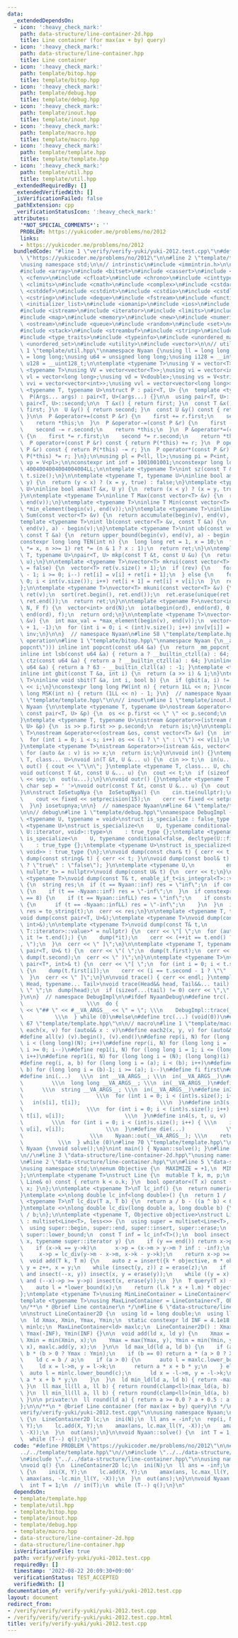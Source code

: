 ```yaml
---
data:
  _extendedDependsOn:
  - icon: ':heavy_check_mark:'
    path: data-structure/line-container-2d.hpp
    title: Line container (for max(ax + by) query)
  - icon: ':heavy_check_mark:'
    path: data-structure/line-container.hpp
    title: Line container
  - icon: ':heavy_check_mark:'
    path: template/bitop.hpp
    title: template/bitop.hpp
  - icon: ':heavy_check_mark:'
    path: template/debug.hpp
    title: template/debug.hpp
  - icon: ':heavy_check_mark:'
    path: template/inout.hpp
    title: template/inout.hpp
  - icon: ':heavy_check_mark:'
    path: template/macro.hpp
    title: template/macro.hpp
  - icon: ':heavy_check_mark:'
    path: template/template.hpp
    title: template/template.hpp
  - icon: ':heavy_check_mark:'
    path: template/util.hpp
    title: template/util.hpp
  _extendedRequiredBy: []
  _extendedVerifiedWith: []
  _isVerificationFailed: false
  _pathExtension: cpp
  _verificationStatusIcon: ':heavy_check_mark:'
  attributes:
    '*NOT_SPECIAL_COMMENTS*': ''
    PROBLEM: https://yukicoder.me/problems/no/2012
    links:
    - https://yukicoder.me/problems/no/2012
  bundledCode: "#line 1 \"verify/verify-yuki/yuki-2012.test.cpp\"\n#define PROBLEM\
    \ \"https://yukicoder.me/problems/no/2012\"\n\n#line 2 \"template/template.hpp\"\
    \nusing namespace std;\n\n// intrinstic\n#include <immintrin.h>\n\n#include <algorithm>\n\
    #include <array>\n#include <bitset>\n#include <cassert>\n#include <cctype>\n#include\
    \ <cfenv>\n#include <cfloat>\n#include <chrono>\n#include <cinttypes>\n#include\
    \ <climits>\n#include <cmath>\n#include <complex>\n#include <cstdarg>\n#include\
    \ <cstddef>\n#include <cstdint>\n#include <cstdio>\n#include <cstdlib>\n#include\
    \ <cstring>\n#include <deque>\n#include <fstream>\n#include <functional>\n#include\
    \ <initializer_list>\n#include <iomanip>\n#include <ios>\n#include <iostream>\n\
    #include <istream>\n#include <iterator>\n#include <limits>\n#include <list>\n\
    #include <map>\n#include <memory>\n#include <new>\n#include <numeric>\n#include\
    \ <ostream>\n#include <queue>\n#include <random>\n#include <set>\n#include <sstream>\n\
    #include <stack>\n#include <streambuf>\n#include <string>\n#include <tuple>\n\
    #include <type_traits>\n#include <typeinfo>\n#include <unordered_map>\n#include\
    \ <unordered_set>\n#include <utility>\n#include <vector>\n\n// utility\n#line\
    \ 1 \"template/util.hpp\"\nnamespace Nyaan {\nusing ll = long long;\nusing i64\
    \ = long long;\nusing u64 = unsigned long long;\nusing i128 = __int128_t;\nusing\
    \ u128 = __uint128_t;\n\ntemplate <typename T>\nusing V = vector<T>;\ntemplate\
    \ <typename T>\nusing VV = vector<vector<T>>;\nusing vi = vector<int>;\nusing\
    \ vl = vector<long long>;\nusing vd = V<double>;\nusing vs = V<string>;\nusing\
    \ vvi = vector<vector<int>>;\nusing vvl = vector<vector<long long>>;\n\ntemplate\
    \ <typename T, typename U>\nstruct P : pair<T, U> {\n  template <typename... Args>\n\
    \  P(Args... args) : pair<T, U>(args...) {}\n\n  using pair<T, U>::first;\n  using\
    \ pair<T, U>::second;\n\n  T &x() { return first; }\n  const T &x() const { return\
    \ first; }\n  U &y() { return second; }\n  const U &y() const { return second;\
    \ }\n\n  P &operator+=(const P &r) {\n    first += r.first;\n    second += r.second;\n\
    \    return *this;\n  }\n  P &operator-=(const P &r) {\n    first -= r.first;\n\
    \    second -= r.second;\n    return *this;\n  }\n  P &operator*=(const P &r)\
    \ {\n    first *= r.first;\n    second *= r.second;\n    return *this;\n  }\n\
    \  P operator+(const P &r) const { return P(*this) += r; }\n  P operator-(const\
    \ P &r) const { return P(*this) -= r; }\n  P operator*(const P &r) const { return\
    \ P(*this) *= r; }\n};\n\nusing pl = P<ll, ll>;\nusing pi = P<int, int>;\nusing\
    \ vp = V<pl>;\n\nconstexpr int inf = 1001001001;\nconstexpr long long infLL =\
    \ 4004004004004004004LL;\n\ntemplate <typename T>\nint sz(const T &t) {\n  return\
    \ t.size();\n}\n\ntemplate <typename T, typename U>\ninline bool amin(T &x, U\
    \ y) {\n  return (y < x) ? (x = y, true) : false;\n}\ntemplate <typename T, typename\
    \ U>\ninline bool amax(T &x, U y) {\n  return (x < y) ? (x = y, true) : false;\n\
    }\n\ntemplate <typename T>\ninline T Max(const vector<T> &v) {\n  return *max_element(begin(v),\
    \ end(v));\n}\ntemplate <typename T>\ninline T Min(const vector<T> &v) {\n  return\
    \ *min_element(begin(v), end(v));\n}\ntemplate <typename T>\ninline long long\
    \ Sum(const vector<T> &v) {\n  return accumulate(begin(v), end(v), 0LL);\n}\n\n\
    template <typename T>\nint lb(const vector<T> &v, const T &a) {\n  return lower_bound(begin(v),\
    \ end(v), a) - begin(v);\n}\ntemplate <typename T>\nint ub(const vector<T> &v,\
    \ const T &a) {\n  return upper_bound(begin(v), end(v), a) - begin(v);\n}\n\n\
    constexpr long long TEN(int n) {\n  long long ret = 1, x = 10;\n  for (; n; x\
    \ *= x, n >>= 1) ret *= (n & 1 ? x : 1);\n  return ret;\n}\n\ntemplate <typename\
    \ T, typename U>\npair<T, U> mkp(const T &t, const U &u) {\n  return make_pair(t,\
    \ u);\n}\n\ntemplate <typename T>\nvector<T> mkrui(const vector<T> &v, bool rev\
    \ = false) {\n  vector<T> ret(v.size() + 1);\n  if (rev) {\n    for (int i = int(v.size())\
    \ - 1; i >= 0; i--) ret[i] = v[i] + ret[i + 1];\n  } else {\n    for (int i =\
    \ 0; i < int(v.size()); i++) ret[i + 1] = ret[i] + v[i];\n  }\n  return ret;\n\
    };\n\ntemplate <typename T>\nvector<T> mkuni(const vector<T> &v) {\n  vector<T>\
    \ ret(v);\n  sort(ret.begin(), ret.end());\n  ret.erase(unique(ret.begin(), ret.end()),\
    \ ret.end());\n  return ret;\n}\n\ntemplate <typename F>\nvector<int> mkord(int\
    \ N, F f) {\n  vector<int> ord(N);\n  iota(begin(ord), end(ord), 0);\n  sort(begin(ord),\
    \ end(ord), f);\n  return ord;\n}\n\ntemplate <typename T>\nvector<int> mkinv(vector<T>\
    \ &v) {\n  int max_val = *max_element(begin(v), end(v));\n  vector<int> inv(max_val\
    \ + 1, -1);\n  for (int i = 0; i < (int)v.size(); i++) inv[v[i]] = i;\n  return\
    \ inv;\n}\n\n}  // namespace Nyaan\n#line 58 \"template/template.hpp\"\n\n// bit\
    \ operation\n#line 1 \"template/bitop.hpp\"\nnamespace Nyaan {\n__attribute__((target(\"\
    popcnt\"))) inline int popcnt(const u64 &a) {\n  return _mm_popcnt_u64(a);\n}\n\
    inline int lsb(const u64 &a) { return a ? __builtin_ctzll(a) : 64; }\ninline int\
    \ ctz(const u64 &a) { return a ? __builtin_ctzll(a) : 64; }\ninline int msb(const\
    \ u64 &a) { return a ? 63 - __builtin_clzll(a) : -1; }\ntemplate <typename T>\n\
    inline int gbit(const T &a, int i) {\n  return (a >> i) & 1;\n}\ntemplate <typename\
    \ T>\ninline void sbit(T &a, int i, bool b) {\n  if (gbit(a, i) != b) a ^= T(1)\
    \ << i;\n}\nconstexpr long long PW(int n) { return 1LL << n; }\nconstexpr long\
    \ long MSK(int n) { return (1LL << n) - 1; }\n}  // namespace Nyaan\n#line 61\
    \ \"template/template.hpp\"\n\n// inout\n#line 1 \"template/inout.hpp\"\nnamespace\
    \ Nyaan {\n\ntemplate <typename T, typename U>\nostream &operator<<(ostream &os,\
    \ const pair<T, U> &p) {\n  os << p.first << \" \" << p.second;\n  return os;\n\
    }\ntemplate <typename T, typename U>\nistream &operator>>(istream &is, pair<T,\
    \ U> &p) {\n  is >> p.first >> p.second;\n  return is;\n}\n\ntemplate <typename\
    \ T>\nostream &operator<<(ostream &os, const vector<T> &v) {\n  int s = (int)v.size();\n\
    \  for (int i = 0; i < s; i++) os << (i ? \" \" : \"\") << v[i];\n  return os;\n\
    }\ntemplate <typename T>\nistream &operator>>(istream &is, vector<T> &v) {\n \
    \ for (auto &x : v) is >> x;\n  return is;\n}\n\nvoid in() {}\ntemplate <typename\
    \ T, class... U>\nvoid in(T &t, U &... u) {\n  cin >> t;\n  in(u...);\n}\n\nvoid\
    \ out() { cout << \"\\n\"; }\ntemplate <typename T, class... U, char sep = ' '>\n\
    void out(const T &t, const U &... u) {\n  cout << t;\n  if (sizeof...(u)) cout\
    \ << sep;\n  out(u...);\n}\n\nvoid outr() {}\ntemplate <typename T, class... U,\
    \ char sep = ' '>\nvoid outr(const T &t, const U &... u) {\n  cout << t;\n  outr(u...);\n\
    }\n\nstruct IoSetupNya {\n  IoSetupNya() {\n    cin.tie(nullptr);\n    ios::sync_with_stdio(false);\n\
    \    cout << fixed << setprecision(15);\n    cerr << fixed << setprecision(7);\n\
    \  }\n} iosetupnya;\n\n}  // namespace Nyaan\n#line 64 \"template/template.hpp\"\
    \n\n// debug\n#line 1 \"template/debug.hpp\"\nnamespace DebugImpl {\n\ntemplate\
    \ <typename U, typename = void>\nstruct is_specialize : false_type {};\ntemplate\
    \ <typename U>\nstruct is_specialize<\n    U, typename conditional<false, typename\
    \ U::iterator, void>::type>\n    : true_type {};\ntemplate <typename U>\nstruct\
    \ is_specialize<\n    U, typename conditional<false, decltype(U::first), void>::type>\n\
    \    : true_type {};\ntemplate <typename U>\nstruct is_specialize<U, enable_if_t<is_integral<U>::value,\
    \ void>> : true_type {\n};\n\nvoid dump(const char& t) { cerr << t; }\n\nvoid\
    \ dump(const string& t) { cerr << t; }\n\nvoid dump(const bool& t) { cerr << (t\
    \ ? \"true\" : \"false\"); }\n\ntemplate <typename U,\n          enable_if_t<!is_specialize<U>::value,\
    \ nullptr_t> = nullptr>\nvoid dump(const U& t) {\n  cerr << t;\n}\n\ntemplate\
    \ <typename T>\nvoid dump(const T& t, enable_if_t<is_integral<T>::value>* = nullptr)\
    \ {\n  string res;\n  if (t == Nyaan::inf) res = \"inf\";\n  if constexpr (is_signed<T>::value)\
    \ {\n    if (t == -Nyaan::inf) res = \"-inf\";\n  }\n  if constexpr (sizeof(T)\
    \ == 8) {\n    if (t == Nyaan::infLL) res = \"inf\";\n    if constexpr (is_signed<T>::value)\
    \ {\n      if (t == -Nyaan::infLL) res = \"-inf\";\n    }\n  }\n  if (res.empty())\
    \ res = to_string(t);\n  cerr << res;\n}\n\ntemplate <typename T, typename U>\n\
    void dump(const pair<T, U>&);\ntemplate <typename T>\nvoid dump(const pair<T*,\
    \ int>&);\n\ntemplate <typename T>\nvoid dump(const T& t,\n          enable_if_t<!is_void<typename\
    \ T::iterator>::value>* = nullptr) {\n  cerr << \"[ \";\n  for (auto it = t.begin();\
    \ it != t.end();) {\n    dump(*it);\n    cerr << (++it == t.end() ? \"\" : \"\
    , \");\n  }\n  cerr << \" ]\";\n}\n\ntemplate <typename T, typename U>\nvoid dump(const\
    \ pair<T, U>& t) {\n  cerr << \"( \";\n  dump(t.first);\n  cerr << \", \";\n \
    \ dump(t.second);\n  cerr << \" )\";\n}\n\ntemplate <typename T>\nvoid dump(const\
    \ pair<T*, int>& t) {\n  cerr << \"[ \";\n  for (int i = 0; i < t.second; i++)\
    \ {\n    dump(t.first[i]);\n    cerr << (i == t.second - 1 ? \"\" : \", \");\n\
    \  }\n  cerr << \" ]\";\n}\n\nvoid trace() { cerr << endl; }\ntemplate <typename\
    \ Head, typename... Tail>\nvoid trace(Head&& head, Tail&&... tail) {\n  cerr <<\
    \ \" \";\n  dump(head);\n  if (sizeof...(tail) != 0) cerr << \",\";\n  trace(forward<Tail>(tail)...);\n\
    }\n\n}  // namespace DebugImpl\n\n#ifdef NyaanDebug\n#define trc(...)        \
    \                    \\\n  do {                                      \\\n    cerr\
    \ << \"## \" << #__VA_ARGS__ << \" = \"; \\\n    DebugImpl::trace(__VA_ARGS__);\
    \          \\\n  } while (0)\n#else\n#define trc(...) (void(0))\n#endif\n#line\
    \ 67 \"template/template.hpp\"\n\n// macro\n#line 1 \"template/macro.hpp\"\n#define\
    \ each(x, v) for (auto&& x : v)\n#define each2(x, y, v) for (auto&& [x, y] : v)\n\
    #define all(v) (v).begin(), (v).end()\n#define rep(i, N) for (long long i = 0;\
    \ i < (long long)(N); i++)\n#define repr(i, N) for (long long i = (long long)(N)-1;\
    \ i >= 0; i--)\n#define rep1(i, N) for (long long i = 1; i <= (long long)(N);\
    \ i++)\n#define repr1(i, N) for (long long i = (N); (long long)(i) > 0; i--)\n\
    #define reg(i, a, b) for (long long i = (a); i < (b); i++)\n#define regr(i, a,\
    \ b) for (long long i = (b)-1; i >= (a); i--)\n#define fi first\n#define se second\n\
    #define ini(...)   \\\n  int __VA_ARGS__; \\\n  in(__VA_ARGS__)\n#define inl(...)\
    \         \\\n  long long __VA_ARGS__; \\\n  in(__VA_ARGS__)\n#define ins(...)\
    \      \\\n  string __VA_ARGS__; \\\n  in(__VA_ARGS__)\n#define in2(s, t)    \
    \                       \\\n  for (int i = 0; i < (int)s.size(); i++) { \\\n \
    \   in(s[i], t[i]);                         \\\n  }\n#define in3(s, t, u)    \
    \                    \\\n  for (int i = 0; i < (int)s.size(); i++) { \\\n    in(s[i],\
    \ t[i], u[i]);                   \\\n  }\n#define in4(s, t, u, v)            \
    \         \\\n  for (int i = 0; i < (int)s.size(); i++) { \\\n    in(s[i], t[i],\
    \ u[i], v[i]);             \\\n  }\n#define die(...)             \\\n  do {  \
    \                     \\\n    Nyaan::out(__VA_ARGS__); \\\n    return;       \
    \           \\\n  } while (0)\n#line 70 \"template/template.hpp\"\n\nnamespace\
    \ Nyaan {\nvoid solve();\n}\nint main() { Nyaan::solve(); }\n#line 4 \"verify/verify-yuki/yuki-2012.test.cpp\"\
    \n//\n#line 3 \"data-structure/line-container-2d.hpp\"\nusing namespace std;\n\
    \n#line 2 \"data-structure/line-container.hpp\"\n\n#line 5 \"data-structure/line-container.hpp\"\
    \nusing namespace std;\n\nenum Objective {\n  MAXIMIZE = +1,\n  MINIMIZE = -1,\n\
    };\n\ntemplate <typename T>\nstruct Line {\n  mutable T k, m, p;\n  bool operator<(const\
    \ Line& o) const { return k < o.k; }\n  bool operator<(T x) const { return p <\
    \ x; }\n};\n\ntemplate <typename T>\nT lc_inf() {\n  return numeric_limits<T>::max();\n\
    }\ntemplate <>\nlong double lc_inf<long double>() {\n  return 1 / .0;\n}\n\ntemplate\
    \ <typename T>\nT lc_div(T a, T b) {\n  return a / b - ((a ^ b) < 0 and a % b);\n\
    }\ntemplate <>\nlong double lc_div(long double a, long double b) {\n  return a\
    \ / b;\n};\n\ntemplate <typename T, Objective objective>\nstruct LineContainer\
    \ : multiset<Line<T>, less<>> {\n  using super = multiset<Line<T>, less<>>;\n\
    \  using super::begin, super::end, super::insert, super::erase;\n  using super::empty,\
    \ super::lower_bound;\n  const T inf = lc_inf<T>();\n  bool insect(typename super::iterator\
    \ x, typename super::iterator y) {\n    if (y == end()) return x->p = inf, false;\n\
    \    if (x->k == y->k)\n      x->p = (x->m > y->m ? inf : -inf);\n    else\n \
    \     x->p = lc_div(y->m - x->m, x->k - y->k);\n    return x->p >= y->p;\n  }\n\
    \  void add(T k, T m) {\n    auto z = insert({k * objective, m * objective, 0}),\
    \ y = z++, x = y;\n    while (insect(y, z)) z = erase(z);\n    if (x != begin()\
    \ and insect(--x, y)) insect(x, y = erase(y));\n    while ((y = x) != begin()\
    \ and (--x)->p >= y->p) insect(x, erase(y));\n  }\n  T query(T x) {\n    assert(!empty());\n\
    \    auto l = *lower_bound(x);\n    return (l.k * x + l.m) * objective;\n  }\n\
    };\ntemplate <typename T>\nusing MinLineContainer = LineContainer<T, Objective::MINIMIZE>;\n\
    template <typename T>\nusing MaxLineContainer = LineContainer<T, Objective::MAXIMIZE>;\n\
    \n/**\n * @brief Line container\n */\n#line 6 \"data-structure/line-container-2d.hpp\"\
    \n\nstruct LineContainer2D {\n  using ld = long double;\n  using ll = long long;\n\
    \n  ld Xmax, Xmin, Ymax, Ymin;\n  static constexpr ld INF = 4.1e18;\n  MinLineContainer<ld>\
    \ minlc;\n  MaxLineContainer<ld> maxlc;\n  LineContainer2D() : Xmax(-INF), Xmin(INF),\
    \ Ymax(-INF), Ymin(INF) {}\n\n  void add(ld x, ld y) {\n    Xmax = max(Xmax, x),\
    \ Xmin = min(Xmin, x);\n    Ymax = max(Ymax, y), Ymin = min(Ymin, y);\n    minlc.add(y,\
    \ x), maxlc.add(y, x);\n  }\n\n  ld max_ld(ld a, ld b) {\n    if (a == 0) return\
    \ b * (b > 0 ? Ymax : Ymin);\n    if (b == 0) return a * (a > 0 ? Xmax : Xmin);\n\
    \    ld c = b / a;\n    if (a > 0) {\n      auto l = maxlc.lower_bound(c);\n \
    \     ld x = l->m, y = l->k;\n      return a * x + b * y;\n    } else {\n    \
    \  auto l = minlc.lower_bound(c);\n      ld x = -l->m, y = -l->k;\n      return\
    \ a * x + b * y;\n    }\n  }\n  ld min_ld(ld a, ld b) { return -max_ld(-a, -b);\
    \ }\n  ll max_ll(ll a, ll b) { return round(clamp<ll>(max_ld(a, b), -INF, INF));\
    \ }\n  ll min_ll(ll a, ll b) { return round(clamp<ll>(min_ld(a, b), -INF, INF));\
    \ }\n\n private:\n  ll round(ld a) { return a >= 0.0 ? a + 0.5 : a - 0.5; }\n\
    };\n\n/**\n * @brief Line container (for max(ax + by) query)\n */\n#line 7 \"\
    verify/verify-yuki/yuki-2012.test.cpp\"\n\nusing namespace Nyaan;\n\nvoid q()\
    \ {\n  LineContainer2D lc;\n  ini(N);\n  ll ans = -inf;\n  rep(i, N) {\n    ini(X,\
    \ Y);\n    lc.add(X, Y);\n    amax(ans, lc.max_ll(Y, -X));\n    amax(ans, -lc.min_ll(Y,\
    \ -X));\n  }\n  out(ans);\n}\n\nvoid Nyaan::solve() {\n  int T = 1;\n  // in(T);\n\
    \  while (T--) q();\n}\n"
  code: "#define PROBLEM \"https://yukicoder.me/problems/no/2012\"\n\n#include \"\
    ../../template/template.hpp\"\n//\n#include \"../../data-structure/line-container-2d.hpp\"\
    \n#include \"../../data-structure/line-container.hpp\"\n\nusing namespace Nyaan;\n\
    \nvoid q() {\n  LineContainer2D lc;\n  ini(N);\n  ll ans = -inf;\n  rep(i, N)\
    \ {\n    ini(X, Y);\n    lc.add(X, Y);\n    amax(ans, lc.max_ll(Y, -X));\n   \
    \ amax(ans, -lc.min_ll(Y, -X));\n  }\n  out(ans);\n}\n\nvoid Nyaan::solve() {\n\
    \  int T = 1;\n  // in(T);\n  while (T--) q();\n}\n"
  dependsOn:
  - template/template.hpp
  - template/util.hpp
  - template/bitop.hpp
  - template/inout.hpp
  - template/debug.hpp
  - template/macro.hpp
  - data-structure/line-container-2d.hpp
  - data-structure/line-container.hpp
  isVerificationFile: true
  path: verify/verify-yuki/yuki-2012.test.cpp
  requiredBy: []
  timestamp: '2022-08-22 20:09:30+09:00'
  verificationStatus: TEST_ACCEPTED
  verifiedWith: []
documentation_of: verify/verify-yuki/yuki-2012.test.cpp
layout: document
redirect_from:
- /verify/verify/verify-yuki/yuki-2012.test.cpp
- /verify/verify/verify-yuki/yuki-2012.test.cpp.html
title: verify/verify-yuki/yuki-2012.test.cpp
---
```


